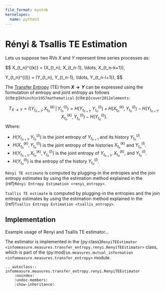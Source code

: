 ```yaml
---
file_format: mystnb
kernelspec:
  name: python3
---
```


# Rényi & Tsallis TE Estimation
Lets us suppose two RVs $X$ and $Y$ represent time series processes as:

$$
X_{t_n}^{(k)} = (X_{t_n}, X_{t_n-1}, \ldots, X_{t_n-k+1}),

Y_{t_n}^{(l)} = (Y_{t_n}, Y_{t_n-1}, \ldots, Y_{t_n-l+1}),
$$

The [Transfer Entropy](index.md#transfer_entropy_overview) (TE) from **$X \to Y$** can be expressed using the formulation of entropy and joint entropy as follows {cite:p}`khinchin1957mathematical` {cite:p}`cover2012elements`:

$$
T_{X \rightarrow Y} = I(Y_{t_{n+1}} ; X_{t_n}^{(k)} \,|\, Y_{t_n}^{(l)}) = H(Y_{t_{n+1}}, Y_{t_n}^{(l)}) + H(X_{t_n}^{(k)}, Y_{t_n}^{(l)}) - H(Y_{t_{n+1}}, X_{t_n}^{(k)}, Y_{t_n}^{(l)}) - H(Y_{t_n}^{(l)}).
$$
Where:
- $H(Y_{t_{n+1}}, Y_{t_n}^{(l)})$ is the joint entropy of $Y_{t_{n+1}}$ and its history $Y_{t_n}^{(l)}$.
- $H(X_{t_n}^{(k)}, Y_{t_n}^{(l)})$ is the joint entropy of the histories $X_{t_n}^{(k)}$ and $Y_{t_n}^{(l)}$.
- $H(Y_{t_{n+1}}, X_{t_n}^{(k)}, Y_{t_n}^{(l)})$ is the joint entropy of $Y_{t_{n+1}}$, $X_{t_n}^{(k)}$, and $Y_{t_n}^{(l)}$.
- $H(Y_{t_n}^{(l)})$ is the entropy of the history $Y_{t_n}^{(l)}$.

``Rényi TE estimate`` is computed by plugging-in the entropies and the join entropy estimates by using the estimation method explained in the {ref}`Rényi Entropy Estimation <renyi_entropy>`.

``Tsallis TE estimate``  is computed by plugging-in the entropies and the join entropy estimates by using the estimation method explained in the {ref}`Tsallis Entropy Estimation <tsallis_entropy>`.

## Implementation
Example usage of Renyi and Tsallis TE estimator...


The estimator is implemented in the {py:class}`RenyiTEEstimator <infomeasure.measures.transfer_entropy.renyi.RenyiTEEstimator>` class,
which is part of the {py:mod}`im.measures.mutual_information <infomeasure.measures.transfer_entropy>` module.

```{eval-rst}
.. autoclass:: infomeasure.measures.transfer_entropy.renyi.RenyiTEEstimator
    :noindex:
    :undoc-members:
    :show-inheritance:
```
